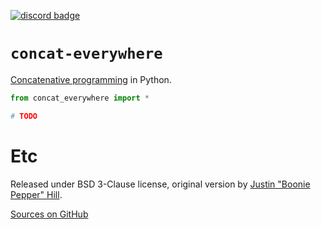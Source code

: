[![discord badge](https://img.shields.io/discord/1150472957093744721?logo=discord)](https://discord.gg/pwrVPJJMfZ)

# `concat-everywhere`

[Concatenative programming](https://concatenative.org) in Python.

```python
from concat_everywhere import *

# TODO
```

# Etc

Released under BSD 3-Clause license, original version by [Justin "Boonie Pepper" Hill](https://so.dang.cool).

[Sources on GitHub](https://github.com/concat-everywhere/concat.py)
